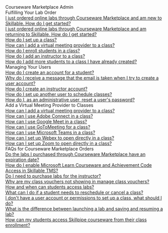 <!-- 
    Adding new documents!
    1. Duplicate the following:
        <a class="subtopic_link" href="insert_document_link_here*">
            <div class="subtopic_title">insert_document_title here</div>
            <div class="subtopic_description">insert_document_description_here</div>
        </a>
    2. Replace:
        href link with your document's link
        subtopic_title text with your document's title
        subtopic_description text with your document's description
    3. Place in respective subtopic group
    4. Ensure to add the new document in A-Z index
-->

<div class="categoriesHeader" tabindex="0" title="Arvato Marketplace Admin Docs Container">Courseware Marketplace Admin</div>
<div class="accordionModule">
  <div class="subtopic selected">
    <div class="subtopic_header" tabindex="0" title="Fulfilling Your Lab Order Docs" role="button" aria-selected="true" selected>Fulfilling Your Lab Order</div>
    <div id="body_1" class="subtopic_links">
      <a class="subtopic_link" href="/tms/arvato-marketplace/fulfilling-marketplace-order/getting-started.md">
        <div class="subtopic_title">I just ordered online labs through Courseware Marketplace and am new to Skillable. How do I get started?</div>
      </a>
      <a class="subtopic_link" href="/tms/arvato-marketplace/fulfilling-marketplace-order/getting-started-returning-customers.md">
        <div class="subtopic_title">I just ordered online labs through Courseware Marketplace and am returning to Skillable. How do I get started?</div>
      </a>
        <a class="subtopic_link" href="/tms/arvato-marketplace/fulfilling-marketplace-order/set-up-class.md">
        <div class="subtopic_title">How do I set up a class?</div>
      </a>
        <a class="subtopic_link" href="/tms/arvato-marketplace/fulfilling-marketplace-order/integrate-virtualmeetingprovider.md">
        <div class="subtopic_title">How can I add a virtual meeting provider to a class?</div>
      </a>
      <a class="subtopic_link" href="/tms/arvato-marketplace/fulfilling-marketplace-order/enroll-students-in-class.md">
        <div class="subtopic_title">How do I enroll students in a class?</div>
      </a>
      <a class="subtopic_link" href="/tms/arvato-marketplace/fulfilling-marketplace-order/add-instructor-to-class.md">
        <div class="subtopic_title">How do I add an instructor to a class?</div>
      </a>
      <a class="subtopic_link" href="/tms/arvato-marketplace/fulfilling-marketplace-order/add-more-students-to-class.md">
        <div class="subtopic_title">How do I add more students to a class I have already created?</div>
      </a>
    </div>
  </div>
  <div class="subtopic">
    <div class="subtopic_header" tabindex="0" title="Managing Your Users Docs" role="button" aria-selected="false">Managing Your Users</div>
    <div class="subtopic_links">
      <a class="subtopic_link" href="/tms/arvato-marketplace/user-accounts/create-student-account.md">
        <div class="subtopic_title">How do I create an account for a student?</div>
      </a>
      <a class="subtopic_link" href="/tms/arvato-marketplace/user-accounts/email-taken-message.md">
        <div class="subtopic_title">Why do I receive a message that the email is taken when I try to create a user account?</div>
      </a>
      <a class="subtopic_link" href="/tms/arvato-marketplace/user-accounts/create-instructor-account.md">
        <div class="subtopic_title">How do I create an instructor account?</div>
      </a>
      <a class="subtopic_link" href="/tms/arvato-marketplace/user-accounts/create-operations-manager.md">
        <div class="subtopic_title">How do I set up another user to schedule classes?</div>
      </a>
      <a class="subtopic_link" href="/tms/arvato-marketplace/user-accounts/reset-user-password.md">
        <div class="subtopic_title">How do I, as an administrative user, reset a user's password?</div>
      </a>
  </div>
  </div>
  <div class="subtopic">
    <div class="subtopic_header" tabindex="0" title="Add a Virtual Meeting Provider to Classes" role="button" aria-selected="false">Add a Virtual Meeting Provider to Classes</div>
    <div class="subtopic_links">
        <a class="subtopic_link" href="/tms/arvato-marketplace/fulfilling-marketplace-order/integrate-virtualmeetingprovider.md">
        <div class="subtopic_title">How can I add a virtual meeting provider to a class?</div>
      </a>
        <a class="subtopic_link" href="/tms/tms-administrators/classes/schedule/streaming-adobeconnect.md">
        <div class="subtopic_title">How can I use Adobe Connect in a class?</div>
      </a>
              <a class="subtopic_link" href="/tms/tms-administrators/classes/schedule/streaming-googlemeet.md">
        <div class="subtopic_title">How can I use Google Meet in a class?</div>
      </a>
              <a class="subtopic_link" href="/tms/tms-administrators/classes/schedule/streaming-teams.md">
        <div class="subtopic_title">How can I use GoToMeeting for a class?</div>
      </a>
              <a class="subtopic_link" href="/tms/tms-administrators/classes/schedule/streaming-adobeconnect.md">
        <div class="subtopic_title">How can I use Microsoft Teams in a class?</div>
      </a>
              <a class="subtopic_link" href="/tms/tms-administrators/classes/virtual-meetings/streaming-webex.md">
        <div class="subtopic_title">How can I set up Webex to open directly in a class?</div>
      </a>
        <a class="subtopic_link" href="/tms/tms-administrators/classes/virtual-meetings/streaming-zoom.md">
        <div class="subtopic_title">How can I set up Zoom to open directly in a class?</div>
      </a>
      </div>
  </div>
  <div class="subtopic">
    <div class="subtopic_header" tabindex="0" title="FAQs for Courseware Marketplace Orders Docs" role="button" aria-selected="false">FAQs for Courseware Marketplace Orders</div>
    <div class="subtopic_links">
      <a class="subtopic_link" href="/tms/arvato-marketplace/faq-for-arvato-marketplace/expiration.md">
        <div class="subtopic_title">Do the labs I purchased through Courseware Marketplace have an expiration date?</div>
      </a>
         <a class="subtopic_link" href="/tms/tms-administrators/courses-and-activities/other-activities/mslearn.md">
        <div class="subtopic_title">How do I enable Microsoft Learn Courseware and Achievement Code Access in Skillable TMS?</div>
      </a>
        <a class="subtopic_link" href="/tms/tms-administrators/courses-and-activities/other-activities/mslearn.md">
        <div class="subtopic_title">Do I need to purchase labs for the instructor?</div>
      </a>
      <a class="subtopic_link" href="/tms/arvato-marketplace/faq-for-arvato-marketplace/vouchers-not-showing-in-manage-class-vouchers.md">
        <div class="subtopic_title">Why are my class vouchers not showing in manage class vouchers?</div>
      </a>
      <a class="subtopic_link" href="/tms/arvato-marketplace/faq-for-arvato-marketplace/students-access-labs.md">
        <div class="subtopic_title">How and when can students access labs?</div>
      </a>
      <a class="subtopic_link" href="/tms/arvato-marketplace/faq-for-arvato-marketplace/reschedule-cancel-student.md">
        <div class="subtopic_title">What can I do if a student needs to reschedule or cancel a class?</div>
      </a>
      <a class="subtopic_link" href="/tms/arvato-marketplace/faq-for-arvato-marketplace/need-account-to-schedule-class.md">
        <div class="subtopic_title">I don't have a user account or permissions to set up a class, what should I do?</div>
      </a>
      <a class="subtopic_link" href="/tms/arvato-marketplace/faq-for-arvato-marketplace/launching-lab-vs-saving-resuming-lab.md">
        <div class="subtopic_title">What is the difference between launching a lab and saving and resuming a lab?</div>
      </a>
      <a class="subtopic_link" href="/tms/arvato-marketplace/faq-for-arvato-marketplace/access-skillpipe-courseware.md">
        <div class="subtopic_title">How can my students access Skillpipe courseware from their class enrollment?</div>
      </a>
    </div>
  </div>
</div>
